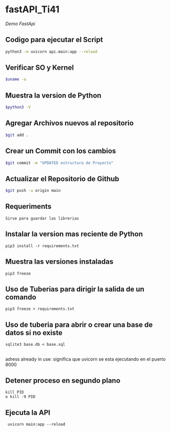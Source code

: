 # fastAPI_Ti41
*Demo FastApi*
## Codigo para ejecutar el Script
```bash
python3 -m uvicorn api.main:app --reload
```
## Verificar SO y Kernel 
```bash
$uname -a
```
## Muestra la version de Python
```bash
$python3 -V
```
## Agregar Archivos nuevos al repositorio
```bash
$git add .
```
## Crear un Commit con los cambios
```bash
$git commit -m "UPDATED estructura de Proyecto"
```
## Actualizar el Repositorio de Github
```bash
$git push -u origin main
```
## Requeriments 
```
Sirve para guardar las librerias
```

## Instalar la version mas reciente de Python
```
pip3 install -r requirements.txt
```
## Muestra las versiones instaladas
```
pip3 freeze
```
## Uso de Tuberias para dirigir la salida de un comando
```
pip3 freeze > requirements.txt
```
## Uso de tuberia para abrir o crear una base de datos si no existe
```
sqlite3 base.db < base.sql
```
##
adress already in use: significa que uvicorn se esta ejecutando en el puerto 8000
## Detener proceso en segundo plano
```
kill PID
o kill -9 PID
```
## Ejecuta la API
```
 uvicorn main:app --reload
```
